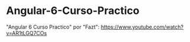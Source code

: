 # Angular-6-Curso-Practico
"Angular 6 Curso Practico" por "Fazt": https://www.youtube.com/watch?v=AR1tLGQ7COs
